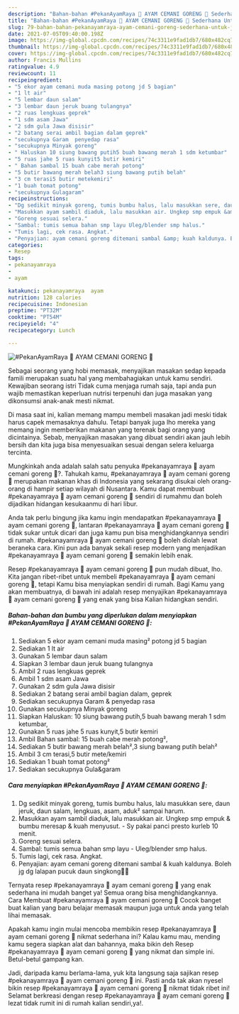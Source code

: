 ```yaml
---
description: "Bahan-bahan #PekanAyamRaya 🐓 AYAM CEMANI GORENG 🐓 Sederhana Untuk Jualan"
title: "Bahan-bahan #PekanAyamRaya 🐓 AYAM CEMANI GORENG 🐓 Sederhana Untuk Jualan"
slug: 79-bahan-bahan-pekanayamraya-ayam-cemani-goreng-sederhana-untuk-jualan
date: 2021-07-05T09:40:00.198Z
image: https://img-global.cpcdn.com/recipes/74c3311e9fad1db7/680x482cq70/pekanayamraya-🐓-ayam-cemani-goreng-🐓-foto-resep-utama.jpg
thumbnail: https://img-global.cpcdn.com/recipes/74c3311e9fad1db7/680x482cq70/pekanayamraya-🐓-ayam-cemani-goreng-🐓-foto-resep-utama.jpg
cover: https://img-global.cpcdn.com/recipes/74c3311e9fad1db7/680x482cq70/pekanayamraya-🐓-ayam-cemani-goreng-🐓-foto-resep-utama.jpg
author: Francis Mullins
ratingvalue: 4.9
reviewcount: 11
recipeingredient:
- "5 ekor ayam cemani muda masing potong jd 5 bagian"
- "1 lt air"
- "5 lembar daun salam"
- "3 lembar daun jeruk buang tulangnya"
- "2 ruas lengkuas geprek"
- "1 sdm asam Jawa"
- "2 sdm gula Jawa disisir"
- "2 batang serai ambil bagian dalam geprek"
- "secukupnya Garam  penyedap rasa"
- "secukupnya Minyak goreng"
- " Haluskan 10 siung bawang putih5 buah bawang merah 1 sdm ketumbar"
- "5 ruas jahe 5 ruas kunyit5 butir kemiri"
- " Bahan sambal 15 buah cabe merah potong"
- "5 butir bawang merah belah3 siung bawang putih belah"
- "3 cm terasi5 butir metekemiri"
- "1 buah tomat potong"
- "secukupnya Gulagaram"
recipeinstructions:
- "Dg sedikit minyak goreng, tumis bumbu halus, lalu masukkan sere, daun jeruk, daun salam, lengkuas, asam, aduk² sampai harum."
- "Masukkan ayam sambil diaduk, lalu masukkan air. Ungkep smp empuk &amp; bumbu meresap &amp; kuah menyusut. Sy pakai panci presto kurleb 10 menit."
- "Goreng sesuai selera."
- "Sambal: tumis semua bahan smp layu Uleg/blender smp halus."
- "Tumis lagi, cek rasa. Angkat."
- "Penyajian: ayam cemani goreng ditemani sambal &amp; kuah kaldunya. Boleh jg dg lalapan pucuk daun singkong👍🏻"
categories:
- Resep
tags:
- pekanayamraya
- 
- ayam

katakunci: pekanayamraya  ayam 
nutrition: 128 calories
recipecuisine: Indonesian
preptime: "PT32M"
cooktime: "PT54M"
recipeyield: "4"
recipecategory: Lunch

---
```



![#PekanAyamRaya 🐓 AYAM CEMANI GORENG 🐓](https://img-global.cpcdn.com/recipes/74c3311e9fad1db7/680x482cq70/pekanayamraya-🐓-ayam-cemani-goreng-🐓-foto-resep-utama.jpg)

Sebagai seorang yang hobi memasak, menyajikan masakan sedap kepada famili merupakan suatu hal yang membahagiakan untuk kamu sendiri. Kewajiban seorang istri Tidak cuma menjaga rumah saja, tapi anda pun wajib memastikan keperluan nutrisi terpenuhi dan juga masakan yang dikonsumsi anak-anak mesti nikmat.

Di masa  saat ini, kalian memang mampu membeli masakan jadi meski tidak harus capek memasaknya dahulu. Tetapi banyak juga lho mereka yang memang ingin memberikan makanan yang terenak bagi orang yang dicintainya. Sebab, menyajikan masakan yang dibuat sendiri akan jauh lebih bersih dan kita juga bisa menyesuaikan sesuai dengan selera keluarga tercinta. 



Mungkinkah anda adalah salah satu penyuka #pekanayamraya 🐓 ayam cemani goreng 🐓?. Tahukah kamu, #pekanayamraya 🐓 ayam cemani goreng 🐓 merupakan makanan khas di Indonesia yang sekarang disukai oleh orang-orang di hampir setiap wilayah di Nusantara. Kamu dapat membuat #pekanayamraya 🐓 ayam cemani goreng 🐓 sendiri di rumahmu dan boleh dijadikan hidangan kesukaanmu di hari libur.

Anda tak perlu bingung jika kamu ingin mendapatkan #pekanayamraya 🐓 ayam cemani goreng 🐓, lantaran #pekanayamraya 🐓 ayam cemani goreng 🐓 tidak sukar untuk dicari dan juga kamu pun bisa menghidangkannya sendiri di rumah. #pekanayamraya 🐓 ayam cemani goreng 🐓 boleh diolah lewat beraneka cara. Kini pun ada banyak sekali resep modern yang menjadikan #pekanayamraya 🐓 ayam cemani goreng 🐓 semakin lebih enak.

Resep #pekanayamraya 🐓 ayam cemani goreng 🐓 pun mudah dibuat, lho. Kita jangan ribet-ribet untuk membeli #pekanayamraya 🐓 ayam cemani goreng 🐓, tetapi Kamu bisa menyiapkan sendiri di rumah. Bagi Kamu yang akan membuatnya, di bawah ini adalah resep menyajikan #pekanayamraya 🐓 ayam cemani goreng 🐓 yang enak yang bisa Kalian hidangkan sendiri.

<!--inarticleads1-->

##### Bahan-bahan dan bumbu yang diperlukan dalam menyiapkan #PekanAyamRaya 🐓 AYAM CEMANI GORENG 🐓:

1. Sediakan 5 ekor ayam cemani muda masing² potong jd 5 bagian
1. Sediakan 1 lt air
1. Gunakan 5 lembar daun salam
1. Siapkan 3 lembar daun jeruk buang tulangnya
1. Ambil 2 ruas lengkuas geprek
1. Ambil 1 sdm asam Jawa
1. Gunakan 2 sdm gula Jawa disisir
1. Sediakan 2 batang serai ambil bagian dalam, geprek
1. Sediakan secukupnya Garam &amp; penyedap rasa
1. Gunakan secukupnya Minyak goreng
1. Siapkan  Haluskan: 10 siung bawang putih,5 buah bawang merah 1 sdm ketumbar,
1. Gunakan 5 ruas jahe 5 ruas kunyit,5 butir kemiri
1. Ambil  Bahan sambal: 15 buah cabe merah potong²,
1. Sediakan 5 butir bawang merah belah²,3 siung bawang putih belah²
1. Ambil 3 cm terasi,5 butir mete/kemiri
1. Sediakan 1 buah tomat potong²
1. Sediakan secukupnya Gula&amp;garam




<!--inarticleads2-->

##### Cara menyiapkan #PekanAyamRaya 🐓 AYAM CEMANI GORENG 🐓:

1. Dg sedikit minyak goreng, tumis bumbu halus, lalu masukkan sere, daun jeruk, daun salam, lengkuas, asam, aduk² sampai harum.
1. Masukkan ayam sambil diaduk, lalu masukkan air. Ungkep smp empuk &amp; bumbu meresap &amp; kuah menyusut. - Sy pakai panci presto kurleb 10 menit.
1. Goreng sesuai selera.
1. Sambal: tumis semua bahan smp layu - Uleg/blender smp halus.
1. Tumis lagi, cek rasa. Angkat.
1. Penyajian: ayam cemani goreng ditemani sambal &amp; kuah kaldunya. Boleh jg dg lalapan pucuk daun singkong👍🏻




Ternyata resep #pekanayamraya 🐓 ayam cemani goreng 🐓 yang enak sederhana ini mudah banget ya! Semua orang bisa menghidangkannya. Cara Membuat #pekanayamraya 🐓 ayam cemani goreng 🐓 Cocok banget buat kalian yang baru belajar memasak maupun juga untuk anda yang telah lihai memasak.

Apakah kamu ingin mulai mencoba membikin resep #pekanayamraya 🐓 ayam cemani goreng 🐓 nikmat sederhana ini? Kalau kamu mau, mending kamu segera siapkan alat dan bahannya, maka bikin deh Resep #pekanayamraya 🐓 ayam cemani goreng 🐓 yang nikmat dan simple ini. Betul-betul gampang kan. 

Jadi, daripada kamu berlama-lama, yuk kita langsung saja sajikan resep #pekanayamraya 🐓 ayam cemani goreng 🐓 ini. Pasti anda tak akan nyesel bikin resep #pekanayamraya 🐓 ayam cemani goreng 🐓 nikmat tidak ribet ini! Selamat berkreasi dengan resep #pekanayamraya 🐓 ayam cemani goreng 🐓 lezat tidak rumit ini di rumah kalian sendiri,ya!.

